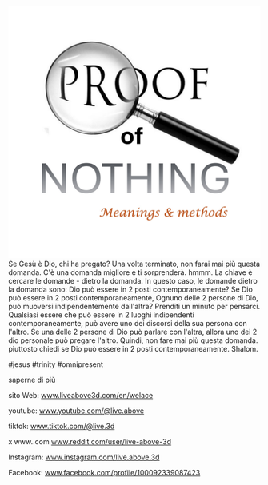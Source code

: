 ![Video cover image](../cover.jpg)
Se Gesù è Dio, chi ha pregato?
Una volta terminato, non farai mai più questa domanda.
C'è una domanda migliore e ti sorprenderà.
hmmm.
La chiave è cercare le domande - dietro la domanda.
In questo caso, le domande dietro la domanda sono:
Dio può essere in 2 posti contemporaneamente?
Se Dio può essere in 2 posti contemporaneamente,
Ognuno delle 2 persone di Dio, può muoversi indipendentemente dall'altra?
Prenditi un minuto per pensarci.
Qualsiasi essere che può essere in 2 luoghi indipendenti contemporaneamente, può avere uno dei discorsi della sua persona con l'altro.
Se una delle 2 persone di Dio può parlare con l'altra, allora uno dei 2 dio personale può pregare l'altro.
Quindi, non fare mai più questa domanda.
piuttosto chiedi se Dio può essere in 2 posti contemporaneamente.
Shalom.


#jesus #trinity #omnipresent


saperne di più

sito Web: www.liveabove3d.com/en/welace

youtube: www.youtube.com/@live.above

tiktok: www.tiktok.com/@live.3d

x www..com www.reddit.com/user/live-above-3d

Instagram: www.instagram.com/live.above.3d

Facebook: www.facebook.com/profile/100092339087423
